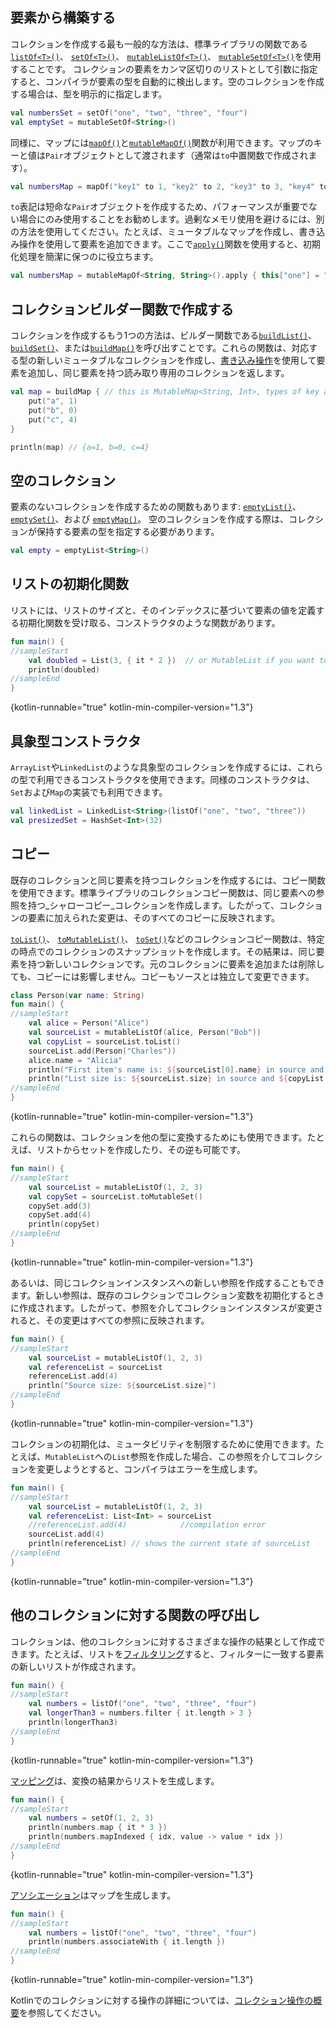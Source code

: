 [//]: # (title: コレクションの構築)

## 要素から構築する

コレクションを作成する最も一般的な方法は、標準ライブラリの関数である[`listOf<T>()`](https://kotlinlang.org/api/latest/jvm/stdlib/kotlin.collections/list-of.html)、
[`setOf<T>()`](https://kotlinlang.org/api/latest/jvm/stdlib/kotlin.collections/set-of.html)、
[`mutableListOf<T>()`](https://kotlinlang.org/api/latest/jvm/stdlib/kotlin.collections/mutable-list-of.html)、
[`mutableSetOf<T>()`](https://kotlinlang.org/api/latest/jvm/stdlib/kotlin.collections/mutable-set-of.html)を使用することです。
コレクションの要素をカンマ区切りのリストとして引数に指定すると、コンパイラが要素の型を自動的に検出します。空のコレクションを作成する場合は、型を明示的に指定します。

```kotlin
val numbersSet = setOf("one", "two", "three", "four")
val emptySet = mutableSetOf<String>()
```

同様に、マップには[`mapOf()`](https://kotlinlang.org/api/latest/jvm/stdlib/kotlin.collections/map-of.html)と[`mutableMapOf()`](https://kotlinlang.org/api/latest/jvm/stdlib/kotlin.collections/mutable-map-of.html)関数が利用できます。マップのキーと値は`Pair`オブジェクトとして渡されます（通常は`to`中置関数で作成されます）。

```kotlin
val numbersMap = mapOf("key1" to 1, "key2" to 2, "key3" to 3, "key4" to 1)
```

`to`表記は短命な`Pair`オブジェクトを作成するため、パフォーマンスが重要でない場合にのみ使用することをお勧めします。過剰なメモリ使用を避けるには、別の方法を使用してください。たとえば、ミュータブルなマップを作成し、書き込み操作を使用して要素を追加できます。ここで[`apply()`](scope-functions.md#apply)関数を使用すると、初期化処理を簡潔に保つのに役立ちます。

```kotlin
val numbersMap = mutableMapOf<String, String>().apply { this["one"] = "1"; this["two"] = "2" }
```

## コレクションビルダー関数で作成する

コレクションを作成するもう1つの方法は、ビルダー関数である[`buildList()`](https://kotlinlang.org/api/latest/jvm/stdlib/kotlin.collections/build-list.html)、[`buildSet()`](https://kotlinlang.org/api/latest/jvm/stdlib/kotlin.collections/build-set.html)、または[`buildMap()`](https://kotlinlang.org/api/latest/jvm/stdlib/kotlin.collections/build-map.html)を呼び出すことです。これらの関数は、対応する型の新しいミュータブルなコレクションを作成し、[書き込み操作](collection-write.md)を使用して要素を追加し、同じ要素を持つ読み取り専用のコレクションを返します。

```kotlin
val map = buildMap { // this is MutableMap<String, Int>, types of key and value are inferred from the `put()` calls below
    put("a", 1)
    put("b", 0)
    put("c", 4)
}

println(map) // {a=1, b=0, c=4}
```

## 空のコレクション

要素のないコレクションを作成するための関数もあります: [`emptyList()`](https://kotlinlang.org/api/latest/jvm/stdlib/kotlin.collections/empty-list.html)、
[`emptySet()`](https://kotlinlang.org/api/latest/jvm/stdlib/kotlin.collections/empty-set.html)、および
[`emptyMap()`](https://kotlinlang.org/api/latest/jvm/stdlib/kotlin.collections/empty-map.html)。
空のコレクションを作成する際は、コレクションが保持する要素の型を指定する必要があります。

```kotlin
val empty = emptyList<String>()
```

## リストの初期化関数

リストには、リストのサイズと、そのインデックスに基づいて要素の値を定義する初期化関数を受け取る、コンストラクタのような関数があります。

```kotlin
fun main() {
//sampleStart
    val doubled = List(3, { it * 2 })  // or MutableList if you want to change its content later
    println(doubled)
//sampleEnd
}
```
{kotlin-runnable="true" kotlin-min-compiler-version="1.3"}

## 具象型コンストラクタ

`ArrayList`や`LinkedList`のような具象型のコレクションを作成するには、これらの型で利用できるコンストラクタを使用できます。同様のコンストラクタは、`Set`および`Map`の実装でも利用できます。

```kotlin
val linkedList = LinkedList<String>(listOf("one", "two", "three"))
val presizedSet = HashSet<Int>(32)
```

## コピー

既存のコレクションと同じ要素を持つコレクションを作成するには、コピー関数を使用できます。標準ライブラリのコレクションコピー関数は、同じ要素への参照を持つ_シャローコピー_コレクションを作成します。したがって、コレクションの要素に加えられた変更は、そのすべてのコピーに反映されます。

[`toList()`](https://kotlinlang.org/api/latest/jvm/stdlib/kotlin.collections/to-list.html)、
[`toMutableList()`](https://kotlinlang.org/api/latest/jvm/stdlib/kotlin.collections/to-mutable-list.html)、
[`toSet()`](https://kotlinlang.org/api/latest/jvm/stdlib/kotlin.collections/to-set.html)などのコレクションコピー関数は、特定の時点でのコレクションのスナップショットを作成します。その結果は、同じ要素を持つ新しいコレクションです。元のコレクションに要素を追加または削除しても、コピーには影響しません。コピーもソースとは独立して変更できます。

```kotlin
class Person(var name: String)
fun main() {
//sampleStart
    val alice = Person("Alice")
    val sourceList = mutableListOf(alice, Person("Bob"))
    val copyList = sourceList.toList()
    sourceList.add(Person("Charles"))
    alice.name = "Alicia"
    println("First item's name is: ${sourceList[0].name} in source and ${copyList[0].name} in copy")
    println("List size is: ${sourceList.size} in source and ${copyList.size} in copy")
//sampleEnd
}
```
{kotlin-runnable="true" kotlin-min-compiler-version="1.3"}

これらの関数は、コレクションを他の型に変換するためにも使用できます。たとえば、リストからセットを作成したり、その逆も可能です。

```kotlin
fun main() {
//sampleStart
    val sourceList = mutableListOf(1, 2, 3)    
    val copySet = sourceList.toMutableSet()
    copySet.add(3)
    copySet.add(4)    
    println(copySet)
//sampleEnd
}
```
{kotlin-runnable="true" kotlin-min-compiler-version="1.3"}

あるいは、同じコレクションインスタンスへの新しい参照を作成することもできます。新しい参照は、既存のコレクションでコレクション変数を初期化するときに作成されます。したがって、参照を介してコレクションインスタンスが変更されると、その変更はすべての参照に反映されます。

```kotlin
fun main() {
//sampleStart
    val sourceList = mutableListOf(1, 2, 3)
    val referenceList = sourceList
    referenceList.add(4)
    println("Source size: ${sourceList.size}")
//sampleEnd
}
```
{kotlin-runnable="true" kotlin-min-compiler-version="1.3"}

コレクションの初期化は、ミュータビリティを制限するために使用できます。たとえば、`MutableList`への`List`参照を作成した場合、この参照を介してコレクションを変更しようとすると、コンパイラはエラーを生成します。

```kotlin
fun main() {
//sampleStart 
    val sourceList = mutableListOf(1, 2, 3)
    val referenceList: List<Int> = sourceList
    //referenceList.add(4)            //compilation error
    sourceList.add(4)
    println(referenceList) // shows the current state of sourceList
//sampleEnd
}
```
{kotlin-runnable="true" kotlin-min-compiler-version="1.3"}

## 他のコレクションに対する関数の呼び出し

コレクションは、他のコレクションに対するさまざまな操作の結果として作成できます。たとえば、リストを[フィルタリング](collection-filtering.md)すると、フィルターに一致する要素の新しいリストが作成されます。

```kotlin
fun main() {
//sampleStart 
    val numbers = listOf("one", "two", "three", "four")  
    val longerThan3 = numbers.filter { it.length > 3 }
    println(longerThan3)
//sampleEnd
}
```
{kotlin-runnable="true" kotlin-min-compiler-version="1.3"}

[マッピング](collection-transformations.md#map)は、変換の結果からリストを生成します。

```kotlin
fun main() {
//sampleStart 
    val numbers = setOf(1, 2, 3)
    println(numbers.map { it * 3 })
    println(numbers.mapIndexed { idx, value -> value * idx })
//sampleEnd
}
```
{kotlin-runnable="true" kotlin-min-compiler-version="1.3"}

[アソシエーション](collection-transformations.md#associate)はマップを生成します。

```kotlin
fun main() {
//sampleStart
    val numbers = listOf("one", "two", "three", "four")
    println(numbers.associateWith { it.length })
//sampleEnd
}
```
{kotlin-runnable="true" kotlin-min-compiler-version="1.3"}

Kotlinでのコレクションに対する操作の詳細については、[コレクション操作の概要](collection-operations.md)を参照してください。